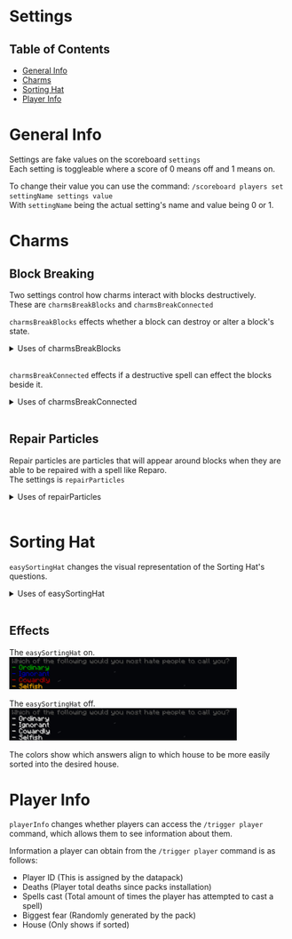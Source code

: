 # Settings

## Table of Contents
- [General Info](#general-info)
- [Charms](#charms)
- [Sorting Hat](#sorting-hat)
- [Player Info](#player-info)


# General Info

Settings are fake values on the scoreboard `settings`  
Each setting is toggleable where a score of 0 means off and 1 means on.  

To change their value you can use the command: `/scoreboard players set settingName settings value`  
With `settingName` being the actual setting's name and value being 0 or 1.

# Charms

## Block Breaking
Two settings control how charms interact with blocks destructively.  
These are `charmsBreakBlocks` and `charmsBreakConnected`  

`charmsBreakBlocks` effects whether a block can destroy or alter a block's state.

<details>
<summary>Uses of charmsBreakBlocks</summary>

| Name           | Function Name                      | File Dir                                                |
| -------------- | ---------------------------------- | ------------------------------------------------------- |
| Finestra Spell | hp:spells/f/finestra_spell/shatter | hp/functions/spells/f/finestra_spell/shatter.mcfunction |
| Gouging Spell  | hp:spells/g/gouging_spell/raycast  | hp/functions/spells/g/gouging_spell/raycast.mcfunction  |

</details><br>

`charmsBreakConnected` effects if a destructive spell can effect the blocks beside it.

<details>
<summary>Uses of charmsBreakConnected</summary>

| Name           | Function Name                      | File Dir                                                |
| -------------- | ---------------------------------- | ------------------------------------------------------- |
| Finestra Spell | hp:spells/f/finestra_spell/shatter | hp/functions/spells/f/finestra_spell/shatter.mcfunction |

</details><br>

## Repair Particles

Repair particles are particles that will appear around blocks when they are able to be repaired with a spell like Reparo.  
The settings is `repairParticles`  

<details>
<summary>Uses of repairParticles</summary>

| Name           | Function Name                           | File Dir                                                     |
| -------------- | --------------------------------------- | ------------------------------------------------------------ |
| Spell Entities | hp:spells/\_entities/mending_charm/main | hp/functions/spells/\_entities/mending_charm/main.mcfunction |

</details><br>

# Sorting Hat

`easySortingHat` changes the visual representation of the Sorting Hat's questions.

<details>
<summary>Uses of easySortingHat</summary>

| Name      | Function Name                        | File Dir                                                  |
| --------- | ------------------------------------ | --------------------------------------------------------- |
| Questions | hp:sorting_hat/questions/question_1  | hp/functions/sorting_hat/questions/question_1.mcfunction  |
|           | hp:sorting_hat/questions/question_2  | hp/functions/sorting_hat/questions/question_2.mcfunction  |
|           | hp:sorting_hat/questions/question_3  | hp/functions/sorting_hat/questions/question_3.mcfunction  |
|           | hp:sorting_hat/questions/question_4  | hp/functions/sorting_hat/questions/question_4.mcfunction  |
|           | hp:sorting_hat/questions/question_5  | hp/functions/sorting_hat/questions/question_5.mcfunction  |
|           | hp:sorting_hat/questions/question_6  | hp/functions/sorting_hat/questions/question_6.mcfunction  |
|           | hp:sorting_hat/questions/question_7  | hp/functions/sorting_hat/questions/question_7.mcfunction  |
|           | hp:sorting_hat/questions/question_8  | hp/functions/sorting_hat/questions/question_8.mcfunction  |
|           | hp:sorting_hat/questions/question_9  | hp/functions/sorting_hat/questions/question_9.mcfunction  |
|           | hp:sorting_hat/questions/question_10 | hp/functions/sorting_hat/questions/question_10.mcfunction |
|           | hp:sorting_hat/questions/question_11 | hp/functions/sorting_hat/questions/question_11.mcfunction |
|           | hp:sorting_hat/questions/question_12 | hp/functions/sorting_hat/questions/question_12.mcfunction |
|           | hp:sorting_hat/questions/question_13 | hp/functions/sorting_hat/questions/question_13.mcfunction |
|           | hp:sorting_hat/questions/question_14 | hp/functions/sorting_hat/questions/question_14.mcfunction |
|           | hp:sorting_hat/questions/question_15 | hp/functions/sorting_hat/questions/question_15.mcfunction |
|           | hp:sorting_hat/questions/question_16 | hp/functions/sorting_hat/questions/question_16.mcfunction |
|           | hp:sorting_hat/questions/question_17 | hp/functions/sorting_hat/questions/question_17.mcfunction |
|           | hp:sorting_hat/questions/question_18 | hp/functions/sorting_hat/questions/question_18.mcfunction |
|           | hp:sorting_hat/questions/question_19 | hp/functions/sorting_hat/questions/question_19.mcfunction |
|           | hp:sorting_hat/questions/question_20 | hp/functions/sorting_hat/questions/question_20.mcfunction |
|           | hp:sorting_hat/questions/question_21 | hp/functions/sorting_hat/questions/question_21.mcfunction |
|           | hp:sorting_hat/questions/question_22 | hp/functions/sorting_hat/questions/question_22.mcfunction |
|           | hp:sorting_hat/questions/question_23 | hp/functions/sorting_hat/questions/question_23.mcfunction |
|           | hp:sorting_hat/questions/question_24 | hp/functions/sorting_hat/questions/question_24.mcfunction |
|           | hp:sorting_hat/questions/question_25 | hp/functions/sorting_hat/questions/question_25.mcfunction |
|           | hp:sorting_hat/questions/question_26 | hp/functions/sorting_hat/questions/question_26.mcfunction |
|           | hp:sorting_hat/questions/question_27 | hp/functions/sorting_hat/questions/question_27.mcfunction |

</details><br>

## Effects

The `easySortingHat` on.  
<img title="easySortingHat On" src="./assets/easySortingHatOn.png" alt="easySortingHatOn" width="410" height="58" />

The `easySortingHat` off.  
<img title="easySortingHat Off" src="./assets/easySortingHatOff.png" alt="easySortingHatOff" width="410" height="58" />

The colors show which answers align to which house to be more easily sorted into the desired house.

# Player Info

`playerInfo` changes whether players can access the `/trigger player` command, which allows them to see information about them.  

Information a player can obtain from the `/trigger player` command is as follows:

- Player ID (This is assigned by the datapack)
- Deaths (Player total deaths since packs installation)
- Spells cast (Total amount of times the player has attempted to cast a spell)
- Biggest fear (Randomly generated by the pack)
- House (Only shows if sorted)
